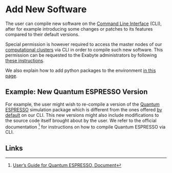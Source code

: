 # Add New Software 

The user can compile new software on the [Command Line Interface](../overview.md) (CLI), after for example introducing some changes or patches to its features compared to their default versions. 

Special permission is however required to access the master nodes of our [computational clusters](../../infrastructure/clusters/overview.md) via CLI in order to compile such new software. This permission can be requested to the Exabyte administrators by following [these instructions](../../ui/support.md).

We also explain how to add python packages to the environment [in this page](create-python-env.md).

## Example: New Quantum ESPRESSO Version

For example, the user might wish to re-compile a version of the [Quantum ESPRESSO](../../software/modeling/quantum-espresso.md) simulation package which is different from the ones offered [by default](modules.md#list-available-modules) on our CLI. This new versions might also include modifications to the source code itself brought about by the user. We refer to the official documentation [^1] for instructions on how to compile Quantum ESPRESSO via CLI.

## Links

[^1]: [User’s Guide for Quantum ESPRESSO, Document](https://www.quantum-espresso.org/Doc/user_guide.pdf)
